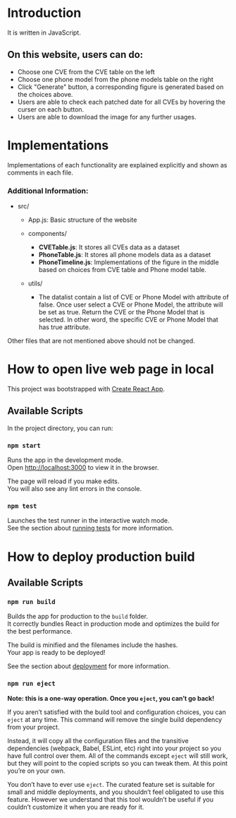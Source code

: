 # Introduction

<!-- This project is a website for users who would like to che -->

It is written in JavaScript.

## On this website, users can do:

* Choose one CVE from the CVE table on the left
* Choose one phone model from the phone models table on the right
* Click "Generate" button, a corresponding figure is generated based on the choices above.
* Users are able to check each patched date for all CVEs by hovering the curser on each button.
* Users are able to download the image for any further usages.

# Implementations

Implementations of each functionality are explained explicitly and shown as comments in each file.

### Additional Information:
* src/
    
    * App.js: Basic structure of the website
    * components/
        
        * **CVETable.js**: It stores all CVEs data as a dataset
        * **PhoneTable.js**: It stores all phone models data as a dataset
        * **PhoneTimeline.js**: Implementations of the figure in the middle based on choices from CVE table and Phone model table.
    * utils/

        * The datalist contain a list of CVE or Phone Model with attribute of false. Once user select a CVE or Phone Model, the attribute will be set as true. Return the CVE or the Phone Model that is selected. In other word, the specific CVE or Phone Model that has true attribute.

Other files that are not mentioned above should not be changed.

# How to open live web page in local

This project was bootstrapped with [Create React App](https://github.com/facebook/create-react-app).

## Available Scripts

In the project directory, you can run:

### `npm start`

Runs the app in the development mode.\
Open [http://localhost:3000](http://localhost:3000) to view it in the browser.

The page will reload if you make edits.\
You will also see any lint errors in the console.

### `npm test`

Launches the test runner in the interactive watch mode.\
See the section about [running tests](https://facebook.github.io/create-react-app/docs/running-tests) for more information.

# How to deploy production build

## Available Scripts

### `npm run build`

Builds the app for production to the `build` folder.\
It correctly bundles React in production mode and optimizes the build for the best performance.

The build is minified and the filenames include the hashes.\
Your app is ready to be deployed!

See the section about [deployment](https://facebook.github.io/create-react-app/docs/deployment) for more information.

### `npm run eject`

**Note: this is a one-way operation. Once you `eject`, you can’t go back!**

If you aren’t satisfied with the build tool and configuration choices, you can `eject` at any time. This command will remove the single build dependency from your project.

Instead, it will copy all the configuration files and the transitive dependencies (webpack, Babel, ESLint, etc) right into your project so you have full control over them. All of the commands except `eject` will still work, but they will point to the copied scripts so you can tweak them. At this point you’re on your own.

You don’t have to ever use `eject`. The curated feature set is suitable for small and middle deployments, and you shouldn’t feel obligated to use this feature. However we understand that this tool wouldn’t be useful if you couldn’t customize it when you are ready for it.

